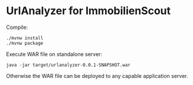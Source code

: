 # UrlAnalyzer for ImmobilienScout

Compile:
```
./mvnw install
./mvnw package
```

Execute WAR file on standalone server:
```
java -jar target/urlanalyzer-0.0.1-SNAPSHOT.war
```

Otherwise the WAR file can be deployed to any capable application server.
